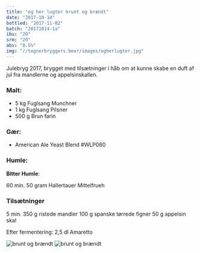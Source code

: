 ```yaml
---
title: "og her lugter brunt og brændt"
date: "2017-10-14"
bottled: "2017-11-02"
batch: "20171014-1a"
ibu: "20"
srm: "20"
abv: "8.5%"
img: "//tegnerbryggers.beer/images/ogherlugter.jpg"
---
```


Julebryg 2017, brygget med tilsætninger i håb om at kunne skabe en duft af jul fra mandlerne og appelsinskallen.

### Malt:

* 5 kg Fuglsang Munchner
* 1 kg Fuglsang Pilsner
* 500 g Brun farin

### Gær:

* American Ale Yeast Blend #WLP060

### Humle:

**Bitter Humle**:

60 min.
50 gram Hallertauer Mittelfrueh

### Tilsætninger

5 min.
350 g ristede mandler
100 g spanske tørrede figner
50 g appelsin skal

Efter fermentering:
2,5 dl Amaretto

![brunt og brændt](//tegnerbryggers.beer/images/20171124_190125.jpg)
![brunt og brændt](//tegnerbryggers.beer/images/aviary-image-1510937384856.jpg)
